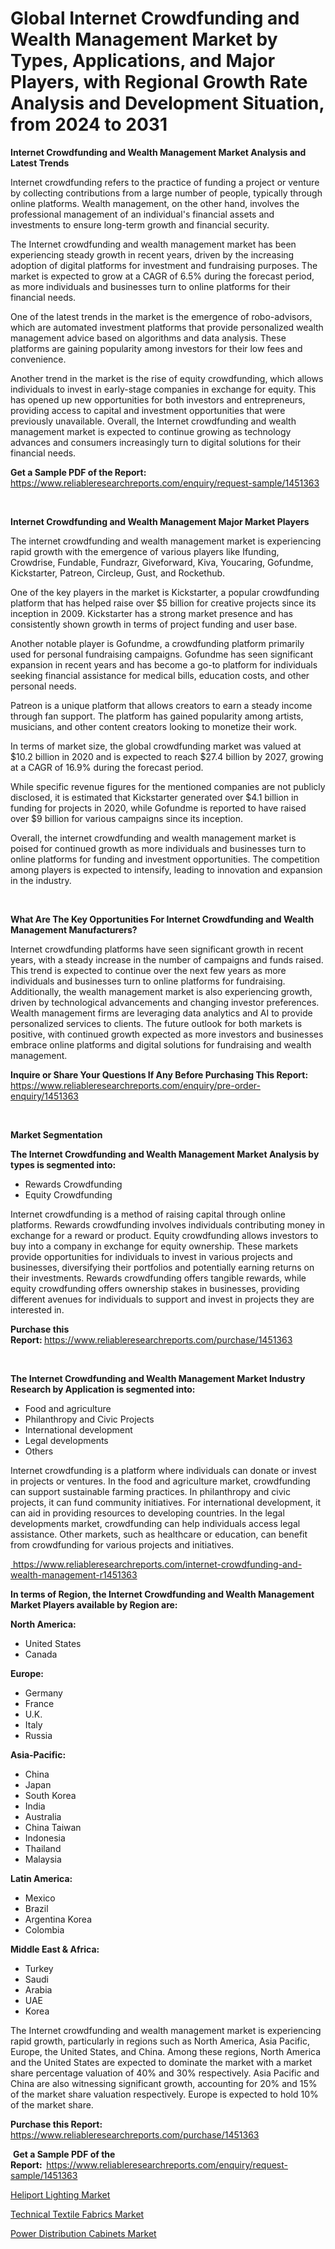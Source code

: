 <p><h1>Global Internet Crowdfunding and Wealth Management Market by Types, Applications, and Major Players, with Regional Growth Rate Analysis and Development Situation, from 2024 to 2031</h1></p><p><strong>Internet Crowdfunding and Wealth Management Market Analysis and Latest Trends</strong></p>
<p><p>Internet crowdfunding refers to the practice of funding a project or venture by collecting contributions from a large number of people, typically through online platforms. Wealth management, on the other hand, involves the professional management of an individual's financial assets and investments to ensure long-term growth and financial security.</p><p>The Internet crowdfunding and wealth management market has been experiencing steady growth in recent years, driven by the increasing adoption of digital platforms for investment and fundraising purposes. The market is expected to grow at a CAGR of 6.5% during the forecast period, as more individuals and businesses turn to online platforms for their financial needs.</p><p>One of the latest trends in the market is the emergence of robo-advisors, which are automated investment platforms that provide personalized wealth management advice based on algorithms and data analysis. These platforms are gaining popularity among investors for their low fees and convenience.</p><p>Another trend in the market is the rise of equity crowdfunding, which allows individuals to invest in early-stage companies in exchange for equity. This has opened up new opportunities for both investors and entrepreneurs, providing access to capital and investment opportunities that were previously unavailable. Overall, the Internet crowdfunding and wealth management market is expected to continue growing as technology advances and consumers increasingly turn to digital solutions for their financial needs.</p></p>
<p><strong>Get a Sample PDF of the Report:&nbsp;</strong> <a href="https://www.reliableresearchreports.com/enquiry/request-sample/1451363">https://www.reliableresearchreports.com/enquiry/request-sample/1451363</a></p>
<p>&nbsp;</p>
<p><strong>Internet Crowdfunding and Wealth Management Major Market Players</strong></p>
<p><p>The internet crowdfunding and wealth management market is experiencing rapid growth with the emergence of various players like Ifunding, Crowdrise, Fundable, Fundrazr, Giveforward, Kiva, Youcaring, Gofundme, Kickstarter, Patreon, Circleup, Gust, and Rockethub.</p><p>One of the key players in the market is Kickstarter, a popular crowdfunding platform that has helped raise over $5 billion for creative projects since its inception in 2009. Kickstarter has a strong market presence and has consistently shown growth in terms of project funding and user base.</p><p>Another notable player is Gofundme, a crowdfunding platform primarily used for personal fundraising campaigns. Gofundme has seen significant expansion in recent years and has become a go-to platform for individuals seeking financial assistance for medical bills, education costs, and other personal needs.</p><p>Patreon is a unique platform that allows creators to earn a steady income through fan support. The platform has gained popularity among artists, musicians, and other content creators looking to monetize their work.</p><p>In terms of market size, the global crowdfunding market was valued at $10.2 billion in 2020 and is expected to reach $27.4 billion by 2027, growing at a CAGR of 16.9% during the forecast period.</p><p>While specific revenue figures for the mentioned companies are not publicly disclosed, it is estimated that Kickstarter generated over $4.1 billion in funding for projects in 2020, while Gofundme is reported to have raised over $9 billion for various campaigns since its inception.</p><p>Overall, the internet crowdfunding and wealth management market is poised for continued growth as more individuals and businesses turn to online platforms for funding and investment opportunities. The competition among players is expected to intensify, leading to innovation and expansion in the industry.</p></p>
<p>&nbsp;</p>
<p><strong>What Are The Key Opportunities For Internet Crowdfunding and Wealth Management Manufacturers?</strong></p>
<p><p>Internet crowdfunding platforms have seen significant growth in recent years, with a steady increase in the number of campaigns and funds raised. This trend is expected to continue over the next few years as more individuals and businesses turn to online platforms for fundraising. Additionally, the wealth management market is also experiencing growth, driven by technological advancements and changing investor preferences. Wealth management firms are leveraging data analytics and AI to provide personalized services to clients. The future outlook for both markets is positive, with continued growth expected as more investors and businesses embrace online platforms and digital solutions for fundraising and wealth management.</p></p>
<p><strong>Inquire or Share Your Questions If Any Before Purchasing This Report:</strong> <a href="https://www.reliableresearchreports.com/enquiry/pre-order-enquiry/1451363">https://www.reliableresearchreports.com/enquiry/pre-order-enquiry/1451363</a></p>
<p>&nbsp;</p>
<p><strong>Market Segmentation</strong></p>
<p><strong>The Internet Crowdfunding and Wealth Management Market Analysis by types is segmented into:</strong></p>
<p><ul><li>Rewards Crowdfunding</li><li>Equity Crowdfunding</li></ul></p>
<p><p>Internet crowdfunding is a method of raising capital through online platforms. Rewards crowdfunding involves individuals contributing money in exchange for a reward or product. Equity crowdfunding allows investors to buy into a company in exchange for equity ownership. These markets provide opportunities for individuals to invest in various projects and businesses, diversifying their portfolios and potentially earning returns on their investments. Rewards crowdfunding offers tangible rewards, while equity crowdfunding offers ownership stakes in businesses, providing different avenues for individuals to support and invest in projects they are interested in.</p></p>
<p><strong>Purchase this Report:&nbsp;</strong><a href="https://www.reliableresearchreports.com/purchase/1451363">https://www.reliableresearchreports.com/purchase/1451363</a></p>
<p>&nbsp;</p>
<p><strong>The Internet Crowdfunding and Wealth Management Market Industry Research by Application is segmented into:</strong></p>
<p><ul><li>Food and agriculture</li><li>Philanthropy and Civic Projects</li><li>International development</li><li>Legal developments</li><li>Others</li></ul></p>
<p><p>Internet crowdfunding is a platform where individuals can donate or invest in projects or ventures. In the food and agriculture market, crowdfunding can support sustainable farming practices. In philanthropy and civic projects, it can fund community initiatives. For international development, it can aid in providing resources to developing countries. In the legal developments market, crowdfunding can help individuals access legal assistance. Other markets, such as healthcare or education, can benefit from crowdfunding for various projects and initiatives.</p></p>
<p><a href="https://www.reliableresearchreports.com/internet-crowdfunding-and-wealth-management-r1451363">&nbsp;https://www.reliableresearchreports.com/internet-crowdfunding-and-wealth-management-r1451363</a></p>
<p><strong>In terms of Region, the Internet Crowdfunding and Wealth Management Market Players available by Region are:</strong></p>
<p>
    <p> <strong> North America: </strong>
        <ul>
            <li>United States</li>
            <li>Canada</li>
        </ul>
        </p> 
    <p> <strong> Europe: </strong>
        <ul>
            <li>Germany</li>
            <li>France</li>
            <li>U.K.</li>
            <li>Italy</li>
            <li>Russia</li>
        </ul>
        </p> 
    <p> <strong> Asia-Pacific: </strong>
        <ul>
            <li>China</li>
            <li>Japan</li>
            <li>South Korea</li>
            <li>India</li>
            <li>Australia</li>
            <li>China Taiwan</li>
            <li>Indonesia</li>
            <li>Thailand</li>
            <li>Malaysia</li>
        </ul>
        </p> 
    <p> <strong> Latin America: </strong>
        <ul>
            <li>Mexico</li>
            <li>Brazil</li>
            <li>Argentina Korea</li>
            <li>Colombia</li>
        </ul>
        </p> 
    <p> <strong> Middle East & Africa: </strong>
        <ul>
            <li>Turkey</li>
            <li>Saudi</li>
            <li>Arabia</li>
            <li>UAE</li>
            <li>Korea</li>
        </ul>
    </p>
    </p>
<p><p>The Internet crowdfunding and wealth management market is experiencing rapid growth, particularly in regions such as North America, Asia Pacific, Europe, the United States, and China. Among these regions, North America and the United States are expected to dominate the market with a market share percentage valuation of 40% and 30% respectively. Asia Pacific and China are also witnessing significant growth, accounting for 20% and 15% of the market share valuation respectively. Europe is expected to hold 10% of the market share.</p></p>
<p><strong>Purchase this Report: </strong><a href="https://www.reliableresearchreports.com/purchase/1451363">https://www.reliableresearchreports.com/purchase/1451363</a></p>
<p>&nbsp;<strong>Get a Sample PDF of the Report:&nbsp;&nbsp;</strong><a href="https://www.reliableresearchreports.com/enquiry/request-sample/1451363">https://www.reliableresearchreports.com/enquiry/request-sample/1451363</a></p>
<p><strong></strong></p>
<p><p><a href="https://www.linkedin.com/pulse/heliport-lighting-market-share-evolution-growth-trends-2024-i22we?trackingId=%2Fj3vmr5Ix4VpjlaalTHR2A%3D%3D">Heliport Lighting Market</a></p><p><a href="https://www.linkedin.com/pulse/technical-textile-fabrics-market-offers-provide-insightful-data-04vlc?trackingId=wHY47r%2F4qIbuU4dj5s2sdQ%3D%3D">Technical Textile Fabrics Market</a></p><p><a href="https://www.linkedin.com/pulse/power-distribution-cabinets-market-comprehensive-assessment-9tesc?trackingId=htbHILLnvI9nwfRRD%2FbXmw%3D%3D">Power Distribution Cabinets Market</a></p></p>